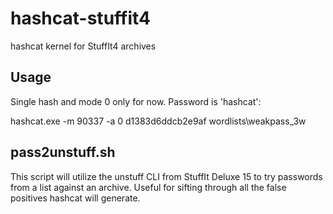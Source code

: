 # hashcat-stuffit4
hashcat kernel for StuffIt4 archives

## Usage

Single hash and mode 0 only for now. Password is 'hashcat':

hashcat.exe -m 90337 -a 0 d1383d6ddcb2e9af wordlists\weakpass_3w

## pass2unstuff.sh

This script will utilize the unstuff CLI from StuffIt Deluxe 15 to try passwords from a list against an archive. Useful for sifting through all the false positives hashcat will generate.
